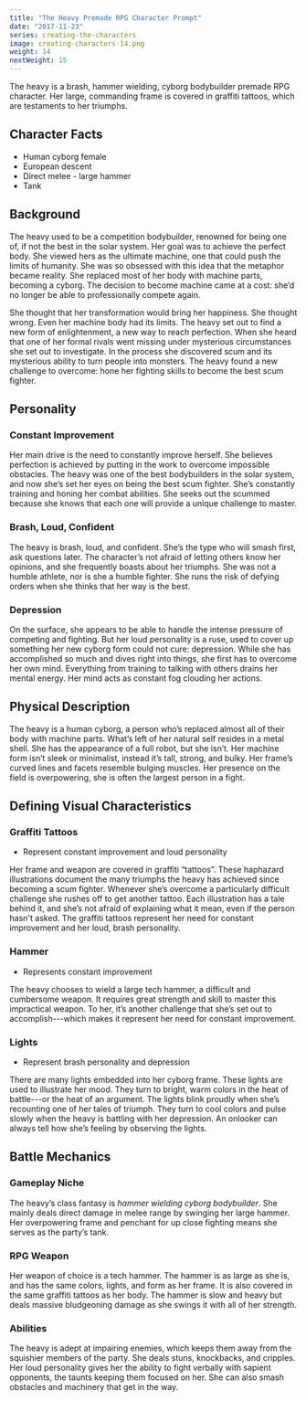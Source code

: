 ```yaml
---
title: "The Heavy Premade RPG Character Prompt"
date: "2017-11-23"
series: creating-the-characters
image: creating-characters-14.png
weight: 14
nextWeight: 15
---
```


The heavy is a brash, hammer wielding, cyborg bodybuilder premade RPG character. Her large, commanding frame is covered in graffiti tattoos, which are testaments to her triumphs.<!--more-->

## Character Facts
- Human cyborg female
- European descent
- Direct melee - large hammer
- Tank

## Background
The heavy used to be a competition bodybuilder, renowned for being one of, if not the best in the solar system. Her goal was to achieve the perfect body. She viewed hers as the ultimate machine, one that could push the limits of humanity. She was so obsessed with this idea that the metaphor became reality. She replaced most of her body with machine parts, becoming a cyborg. The decision to become machine came at a cost: she’d no longer be able to professionally compete again.

She thought that her transformation would bring her happiness. She thought wrong. Even her machine body had its limits. The heavy set out to find a new form of enlightenment, a new way to reach perfection. When she heard that one of her formal rivals went missing under mysterious circumstances she set out to investigate. In the process she discovered scum and its mysterious ability to turn people into monsters. The heavy found a new challenge to overcome: hone her fighting skills to become the best scum fighter.

## Personality

### Constant Improvement
Her main drive is the need to constantly improve herself. She believes perfection is achieved by putting in the work to overcome impossible obstacles. The heavy was one of the best bodybuilders in the solar system, and now she’s set her eyes on being the best scum fighter. She’s constantly training and honing her combat abilities. She seeks out the scummed because she knows that each one will provide a unique challenge to master.

### Brash, Loud, Confident
The heavy is brash, loud, and confident. She’s the type who will smash first, ask questions later. The character’s not afraid of letting others know her opinions, and she frequently boasts about her triumphs. She was not a humble athlete, nor is she a humble fighter.  She runs the risk of defying orders when she thinks that her way is the best.

### Depression
On the surface, she appears to be able to handle the intense pressure of competing and fighting. But her loud personality is a ruse, used to cover up something her new cyborg form could not cure: depression. While she has accomplished so much and dives right into things, she first has to overcome her own mind. Everything from training to talking with others drains her mental energy. Her mind acts as constant fog clouding her actions.

## Physical Description
The heavy is a human cyborg, a person who’s replaced almost all of their body with machine parts. What’s left of her natural self resides in a metal shell. She has the appearance of a full robot, but she isn’t. Her machine form isn’t sleek or minimalist, instead it’s tall, strong, and bulky. Her frame’s curved lines and facets resemble bulging muscles. Her presence on the field is overpowering, she is often the largest person in a fight.

## Defining Visual Characteristics
### Graffiti Tattoos
- Represent constant improvement and loud personality

Her frame and weapon are covered in graffiti “tattoos”. These haphazard illustrations document the many triumphs the heavy has achieved since becoming a scum fighter. Whenever she’s overcome a particularly difficult challenge she rushes off to get another tattoo. Each illustration has a tale behind it, and she’s not afraid of explaining what it mean, even if the person hasn't asked. The graffiti tattoos represent her need for constant improvement and her loud, brash personality.

### Hammer
- Represents constant improvement

The heavy chooses to wield a large tech hammer, a difficult and cumbersome weapon. It requires great strength and skill to master this impractical weapon. To her, it’s another challenge that she’s set out to accomplish---which makes it represent her need for constant improvement.

### Lights
- Represent brash personality and depression

There are many lights embedded into her cyborg frame. These lights are used to illustrate her mood. They turn to bright, warm colors in the heat of battle---or the heat of an argument. The lights blink proudly when she’s recounting one of her tales of triumph. They turn to cool colors and pulse slowly when the heavy is battling with her depression. An onlooker can always tell how she’s feeling by observing the lights.

## Battle Mechanics
### Gameplay Niche
The heavy’s class fantasy is _hammer wielding cyborg bodybuilder_. She mainly deals direct damage in melee range by swinging her large hammer. Her overpowering frame and penchant for up close fighting means she serves as the party’s tank.

### RPG Weapon
Her weapon of choice is a tech hammer. The hammer is as large as she is, and has the same colors, lights, and form as her frame. It is also covered in the same graffiti tattoos as her body. The hammer is slow and heavy but deals massive bludgeoning damage as she swings it with all of her strength.

### Abilities
The heavy is adept at impairing enemies, which keeps them away from the squishier members of the party. She deals stuns, knockbacks, and cripples. Her loud personality gives her the ability to fight verbally with sapient opponents, the taunts keeping them focused on her. She can also smash obstacles and machinery that get in the way.
